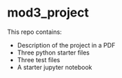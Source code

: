 # mod3_project

This repo contains:
* Description of the project in a PDF
* Three python starter files
* Three test files
* A starter jupyter notebook